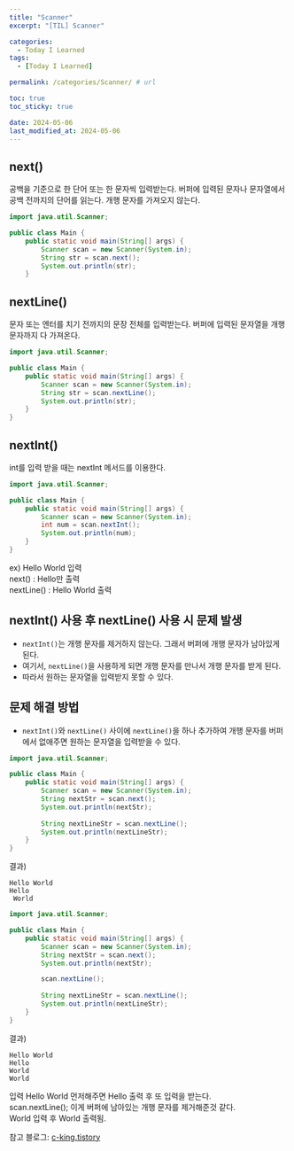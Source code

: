 ```yaml
---
title: "Scanner"
excerpt: "[TIL] Scanner"

categories:
  - Today I Learned
tags:
  - [Today I Learned]

permalink: /categories/Scanner/ # url

toc: true
toc_sticky: true

date: 2024-05-06
last_modified_at: 2024-05-06
---
```


## next()

공백을 기준으로 한 단어 또는 한 문자씩 입력받는다.
버퍼에 입력된 문자나 문자열에서 공백 전까지의 단어를 읽는다.
개행 문자를 가져오지 않는다.

```java
import java.util.Scanner;

public class Main {
    public static void main(String[] args) {
        Scanner scan = new Scanner(System.in);
        String str = scan.next();
        System.out.println(str);
    }
```

## nextLine()

문자 또는 엔터를 치기 전까지의 문장 전체를 입력받는다.
버퍼에 입력된 문자열을 개행 문자까지 다 가져온다.

```java
import java.util.Scanner;

public class Main {
    public static void main(String[] args) {
        Scanner scan = new Scanner(System.in);
        String str = scan.nextLine();
        System.out.println(str);
    }
}
```

## nextInt()

int를 입력 받을 때는 nextInt 메서드를 이용한다. 

```java
import java.util.Scanner;

public class Main {
    public static void main(String[] args) {
        Scanner scan = new Scanner(System.in);
        int num = scan.nextInt();
        System.out.println(num);
    }
}
```

ex) 
Hello World 입력<br>
next() : Hello만 출력<br>
nextLine() : Hello World 출력<br>

## nextInt() 사용 후 nextLine() 사용 시 문제 발생
- `nextInt()`는 개행 문자를 제거하지 않는다. 그래서 버퍼에 개행 문자가 남아있게 된다.
-  여기서, `nextLine()`을 사용하게 되면 개행 문자를 만나서 개행 문자를 받게 된다.
-  따라서 원하는 문자열을 입력받지 못할 수 있다.

## 문제 해결 방법
- `nextInt()`와 `nextLine()` 사이에 `nextLine()`을 하나 추가하여 개행 문자를 버퍼에서 없애주면 원하는 문자열을 입력받을 수 있다.

```java
import java.util.Scanner;

public class Main {
    public static void main(String[] args) {
        Scanner scan = new Scanner(System.in);
        String nextStr = scan.next();
        System.out.println(nextStr);
        
        String nextLineStr = scan.nextLine();
        System.out.println(nextLineStr);
    }
}
```

결과)
```
Hello World
Hello
 World
```

```java
import java.util.Scanner;

public class Main {
    public static void main(String[] args) {
        Scanner scan = new Scanner(System.in);
        String nextStr = scan.next();
        System.out.println(nextStr);

        scan.nextLine();
        
        String nextLineStr = scan.nextLine();
        System.out.println(nextLineStr);
    }
}
```

결과)
```
Hello World
Hello
World
World
```

입력 Hello World 먼저해주면 Hello 출력 후 또 입력을 받는다.<br>
scan.nextLine(); 이게 버퍼에 남아있는 개행 문자를 제거해준것 같다.<br>
World 입력 후 World 출력됨.<br>

참고 블로그: [c-king.tistory](https://c-king.tistory.com/187#article-2--nextint()-%EC%82%AC%EC%9A%A9-%ED%9B%84-nextline()-%EC%82%AC%EC%9A%A9-%EC%8B%9C-%EB%AC%B8%EC%A0%9C-%EB%B0%9C%EC%83%9D)

